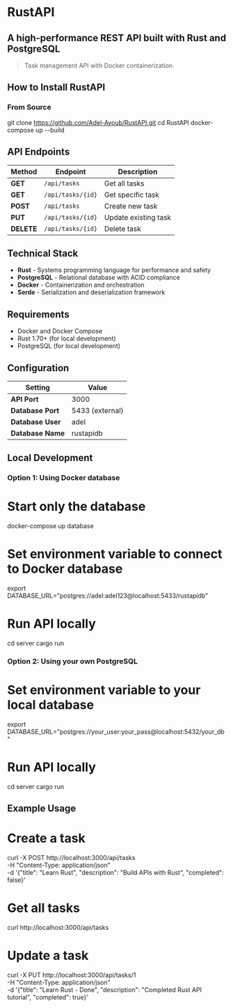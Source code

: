 # RustAPI
## A high-performance REST API built with Rust and PostgreSQL
> Task management API with Docker containerization.

## How to Install RustAPI

### From Source
git clone https://github.com/Adel-Ayoub/RustAPI.git
cd RustAPI
docker-compose up --build

## API Endpoints

| Method | Endpoint | Description |
| ------ | -------- | ----------- |
| **GET** | `/api/tasks` | Get all tasks |
| **GET** | `/api/tasks/{id}` | Get specific task |
| **POST** | `/api/tasks` | Create new task |
| **PUT** | `/api/tasks/{id}` | Update existing task |
| **DELETE** | `/api/tasks/{id}` | Delete task |

## Technical Stack

- **Rust** - Systems programming language for performance and safety
- **PostgreSQL** - Relational database with ACID compliance
- **Docker** - Containerization and orchestration
- **Serde** - Serialization and deserialization framework

## Requirements

- Docker and Docker Compose
- Rust 1.70+ (for local development)
- PostgreSQL (for local development)

## Configuration

| Setting | Value |
| ------- | ----- |
| **API Port** | 3000 |
| **Database Port** | 5433 (external) |
| **Database User** | adel |
| **Database Name** | rustapidb |

## Local Development

### Option 1: Using Docker database
# Start only the database
docker-compose up database

# Set environment variable to connect to Docker database
export DATABASE_URL="postgres://adel:adel123@localhost:5433/rustapidb"

# Run API locally
cd server
cargo run

### Option 2: Using your own PostgreSQL
# Set environment variable to your local database
export DATABASE_URL="postgres://your_user:your_pass@localhost:5432/your_db"

# Run API locally
cd server
cargo run

## Example Usage

# Create a task
curl -X POST http://localhost:3000/api/tasks \
  -H "Content-Type: application/json" \
  -d '{"title": "Learn Rust", "description": "Build APIs with Rust", "completed": false}'

# Get all tasks
curl http://localhost:3000/api/tasks

# Update a task
curl -X PUT http://localhost:3000/api/tasks/1 \
  -H "Content-Type: application/json" \
  -d '{"title": "Learn Rust - Done", "description": "Completed Rust API tutorial", "completed": true}'
